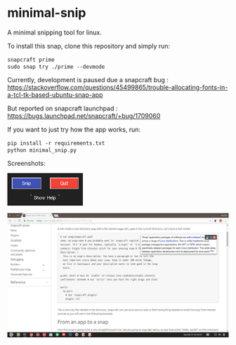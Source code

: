 # minimal-snip
A minimal snipping tool for linux.

To install this snap, clone this repository and simply run:

```
snapcraft prime
sudo snap try ./prime --devmode
```

Currently, development is paused due a snapcraft bug : https://stackoverflow.com/questions/45499865/trouble-allocating-fonts-in-a-tcl-tk-based-ubuntu-snap-app

But reported on snapcraft launchpad : https://bugs.launchpad.net/snapcraft/+bug/1709060

If you want to just try how the app works, run:

```
pip install -r requirements.txt
python minimal_snip.py
```

Screenshots:

![Main Window](https://github.com/kushalchauhan98/minimal-snip/blob/master/res/1.png)

![Demo](https://github.com/kushalchauhan98/minimal-snip/blob/master/res/2.png)
